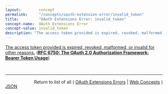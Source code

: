 ```yaml
---
layout:        concept
permalink:     "/concepts/oauth-extension-error/invalid_token"
title:         "OAuth Extensions Error: invalid_token"
concept-name:  OAuth Extensions Error
concept-value: invalid_token
description: "The access token provided is expired, revoked, malformed, or invalid for other reasons."
---
```


[The access token provided is expired, revoked, malformed, or invalid for other reasons.](http://tools.ietf.org/html/rfc6750#section-3.1 "Read documentation for OAuth Extensions Error &#34;invalid_token&#34;") (**[RFC 6750: The OAuth 2.0 Authorization Framework: Bearer Token Usage](/specs/IETF/RFC/6750 "This specification describes how to use bearer tokens in HTTP requests to access OAuth 2.0 protected resources. Any party in possession of a bearer token (a &#34;bearer&#34;) can use it to get access to the associated resources (without demonstrating possession of a cryptographic key). To prevent misuse, bearer tokens need to be protected from disclosure in storage and in transport.")**)

<br/>
<hr/>

<p style="float : left"><a href="./invalid_token.json" title="JSON representing this particular Web Concept value">JSON</a></p>
<p style="text-align: right">Return to list of all ( <a href="../oauth-extension-error/">OAuth Extensions Errors</a> | <a href="../">Web Concepts</a> )</p>
